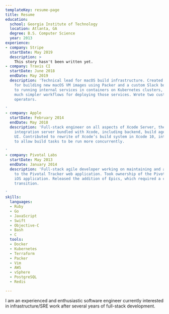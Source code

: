 ```yaml
---
templateKey: resume-page
title: Resume
education:
  school: Georgia Institute of Technology
  location: Atlanta, GA
  degree: B.S. Computer Science
  year: 2013
experience:
- company: Stripe
  startDate: May 2019
  description: >
    This story hasn't been written yet.
- company: Travis CI
  startDate: June 2018
  endDate: May 2019
  description: 'Technical lead for macOS build infrastructure. Created automated process
    for building new macOS VM images using Packer and a custom Slack bot. Led transition
    to running internal services in containers on Kubernetes clusters, and introduced
    much simpler workflows for deploying those services. Wrote two custom Kubernetes
    operators.

'
- company: Apple
  startDate: February 2014
  endDate: May 2018
  description: 'Full-stack engineer on all aspects of Xcode Server, the continuous
    integration server bundled with Xcode, including backend, build agent, and reporting
    UI. Contributed to rewrite of Xcode’s build system in Xcode 10, introducing optimizations
    to allow build tasks to be run more concurrently.

'
- company: Pivotal Labs
  startDate: May 2013
  endDate: January 2014
  description: 'Full-stack agile developer working on maintaining and adding new features
    to the Pivotal Tracker web application. Took ownership of the Pivotal Tracker
    iOS application. Released the addition of Epics, which required a complete API
    transition.

'
skills:
  languages:
  - Ruby
  - Go
  - JavaScript
  - Swift
  - Objective-C
  - Bash
  - C
  tools:
  - Docker
  - Kubernetes
  - Terraform
  - Packer
  - Vim
  - AWS
  - vSphere
  - PostgreSQL
  - Redis

---
```


I am an experienced and enthusiastic software engineer currently interested in infrastructure/SRE work after several years of full-stack development.
